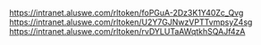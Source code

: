 https://intranet.aluswe.com/rltoken/foPGuA-2Dz3K1Y40Zc_Qvg
https://intranet.aluswe.com/rltoken/U2Y7GJNwzVPTTvmpsyZ4sg
https://intranet.aluswe.com/rltoken/rvDYLUTaAWqtkhSQAJf4zA
